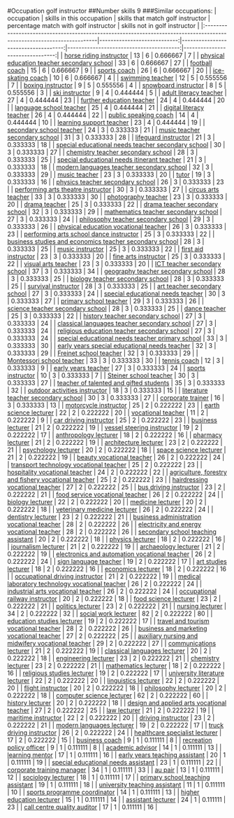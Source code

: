 #Occupation golf instructor
##Number skills 9
###Similar occupations:
| occupation                                                                                                            |   skills in this occupation |   skills that match golf instructor |   percentage match with golf instructor |   skills not in golf instructor |
|:----------------------------------------------------------------------------------------------------------------------|----------------------------:|------------------------------------:|----------------------------------------:|--------------------------------:|
| [horse riding instructor](horse_riding_instructor.md)                                                                 |                          13 |                                   6 |                                0.666667 |                               7 |
| [physical education teacher secondary school](physical_education_teacher_secondary_school.md)                         |                          33 |                                   6 |                                0.666667 |                              27 |
| [football coach](football_coach.md)                                                                                   |                          15 |                                   6 |                                0.666667 |                               9 |
| [sports coach](sports_coach.md)                                                                                       |                          26 |                                   6 |                                0.666667 |                              20 |
| [ice-skating coach](ice-skating_coach.md)                                                                             |                          10 |                                   6 |                                0.666667 |                               4 |
| [swimming teacher](swimming_teacher.md)                                                                               |                          12 |                                   5 |                                0.555556 |                               7 |
| [boxing instructor](boxing_instructor.md)                                                                             |                           9 |                                   5 |                                0.555556 |                               4 |
| [snowboard instructor](snowboard_instructor.md)                                                                       |                           8 |                                   5 |                                0.555556 |                               3 |
| [ski instructor](ski_instructor.md)                                                                                   |                           9 |                                   4 |                                0.444444 |                               5 |
| [adult literacy teacher](adult_literacy_teacher.md)                                                                   |                          27 |                                   4 |                                0.444444 |                              23 |
| [further education teacher](further_education_teacher.md)                                                             |                          24 |                                   4 |                                0.444444 |                              20 |
| [language school teacher](language_school_teacher.md)                                                                 |                          25 |                                   4 |                                0.444444 |                              21 |
| [digital literacy teacher](digital_literacy_teacher.md)                                                               |                          26 |                                   4 |                                0.444444 |                              22 |
| [public speaking coach](public_speaking_coach.md)                                                                     |                          14 |                                   4 |                                0.444444 |                              10 |
| [learning support teacher](learning_support_teacher.md)                                                               |                          23 |                                   4 |                                0.444444 |                              19 |
| [secondary school teacher](secondary_school_teacher.md)                                                               |                          24 |                                   3 |                                0.333333 |                              21 |
| [music teacher secondary school](music_teacher_secondary_school.md)                                                   |                          31 |                                   3 |                                0.333333 |                              28 |
| [lifeguard instructor](lifeguard_instructor.md)                                                                       |                          21 |                                   3 |                                0.333333 |                              18 |
| [special educational needs teacher secondary school](special_educational_needs_teacher_secondary_school.md)           |                          30 |                                   3 |                                0.333333 |                              27 |
| [chemistry teacher secondary school](chemistry_teacher_secondary_school.md)                                           |                          28 |                                   3 |                                0.333333 |                              25 |
| [special educational needs itinerant teacher](special_educational_needs_itinerant_teacher.md)                         |                          21 |                                   3 |                                0.333333 |                              18 |
| [modern languages teacher secondary school](modern_languages_teacher_secondary_school.md)                             |                          32 |                                   3 |                                0.333333 |                              29 |
| [music teacher](music_teacher.md)                                                                                     |                          23 |                                   3 |                                0.333333 |                              20 |
| [tutor](tutor.md)                                                                                                     |                          19 |                                   3 |                                0.333333 |                              16 |
| [physics teacher secondary school](physics_teacher_secondary_school.md)                                               |                          26 |                                   3 |                                0.333333 |                              23 |
| [performing arts theatre instructor](performing_arts_theatre_instructor.md)                                           |                          30 |                                   3 |                                0.333333 |                              27 |
| [circus arts teacher](circus_arts_teacher.md)                                                                         |                          33 |                                   3 |                                0.333333 |                              30 |
| [photography teacher](photography_teacher.md)                                                                         |                          23 |                                   3 |                                0.333333 |                              20 |
| [drama teacher](drama_teacher.md)                                                                                     |                          25 |                                   3 |                                0.333333 |                              22 |
| [drama teacher secondary school](drama_teacher_secondary_school.md)                                                   |                          32 |                                   3 |                                0.333333 |                              29 |
| [mathematics teacher secondary school](mathematics_teacher_secondary_school.md)                                       |                          27 |                                   3 |                                0.333333 |                              24 |
| [philosophy teacher secondary school](philosophy_teacher_secondary_school.md)                                         |                          29 |                                   3 |                                0.333333 |                              26 |
| [physical education vocational teacher](physical_education_vocational_teacher.md)                                     |                          26 |                                   3 |                                0.333333 |                              23 |
| [performing arts school dance instructor](performing_arts_school_dance_instructor.md)                                 |                          25 |                                   3 |                                0.333333 |                              22 |
| [business studies and economics teacher secondary school](business_studies_and_economics_teacher_secondary_school.md) |                          28 |                                   3 |                                0.333333 |                              25 |
| [music instructor](music_instructor.md)                                                                               |                          25 |                                   3 |                                0.333333 |                              22 |
| [first aid instructor](first_aid_instructor.md)                                                                       |                          23 |                                   3 |                                0.333333 |                              20 |
| [fine arts instructor](fine_arts_instructor.md)                                                                       |                          25 |                                   3 |                                0.333333 |                              22 |
| [visual arts teacher](visual_arts_teacher.md)                                                                         |                          23 |                                   3 |                                0.333333 |                              20 |
| [ICT teacher secondary school](ICT_teacher_secondary_school.md)                                                       |                          37 |                                   3 |                                0.333333 |                              34 |
| [geography teacher secondary school](geography_teacher_secondary_school.md)                                           |                          28 |                                   3 |                                0.333333 |                              25 |
| [biology teacher secondary school](biology_teacher_secondary_school.md)                                               |                          28 |                                   3 |                                0.333333 |                              25 |
| [survival instructor](survival_instructor.md)                                                                         |                          28 |                                   3 |                                0.333333 |                              25 |
| [art teacher secondary school](art_teacher_secondary_school.md)                                                       |                          27 |                                   3 |                                0.333333 |                              24 |
| [special educational needs teacher](special_educational_needs_teacher.md)                                             |                          30 |                                   3 |                                0.333333 |                              27 |
| [primary school teacher](primary_school_teacher.md)                                                                   |                          29 |                                   3 |                                0.333333 |                              26 |
| [science teacher secondary school](science_teacher_secondary_school.md)                                               |                          28 |                                   3 |                                0.333333 |                              25 |
| [dance teacher](dance_teacher.md)                                                                                     |                          25 |                                   3 |                                0.333333 |                              22 |
| [history teacher secondary school](history_teacher_secondary_school.md)                                               |                          27 |                                   3 |                                0.333333 |                              24 |
| [classical languages teacher secondary school](classical_languages_teacher_secondary_school.md)                       |                          27 |                                   3 |                                0.333333 |                              24 |
| [religious education teacher secondary school](religious_education_teacher_secondary_school.md)                       |                          27 |                                   3 |                                0.333333 |                              24 |
| [special educational needs teacher primary school](special_educational_needs_teacher_primary_school.md)               |                          33 |                                   3 |                                0.333333 |                              30 |
| [early years special educational needs teacher](early_years_special_educational_needs_teacher.md)                     |                          32 |                                   3 |                                0.333333 |                              29 |
| [Freinet school teacher](Freinet_school_teacher.md)                                                                   |                          32 |                                   3 |                                0.333333 |                              29 |
| [Montessori school teacher](Montessori_school_teacher.md)                                                             |                          33 |                                   3 |                                0.333333 |                              30 |
| [tennis coach](tennis_coach.md)                                                                                       |                          12 |                                   3 |                                0.333333 |                               9 |
| [early years teacher](early_years_teacher.md)                                                                         |                          27 |                                   3 |                                0.333333 |                              24 |
| [sports instructor](sports_instructor.md)                                                                             |                          10 |                                   3 |                                0.333333 |                               7 |
| [Steiner school teacher](Steiner_school_teacher.md)                                                                   |                          30 |                                   3 |                                0.333333 |                              27 |
| [teacher of talented and gifted students](teacher_of_talented_and_gifted_students.md)                                 |                          35 |                                   3 |                                0.333333 |                              32 |
| [outdoor activities instructor](outdoor_activities_instructor.md)                                                     |                          18 |                                   3 |                                0.333333 |                              15 |
| [literature teacher secondary school](literature_teacher_secondary_school.md)                                         |                          30 |                                   3 |                                0.333333 |                              27 |
| [corporate trainer](corporate_trainer.md)                                                                             |                          16 |                                   3 |                                0.333333 |                              13 |
| [motorcycle instructor](motorcycle_instructor.md)                                                                     |                          25 |                                   2 |                                0.222222 |                              23 |
| [earth science lecturer](earth_science_lecturer.md)                                                                   |                          22 |                                   2 |                                0.222222 |                              20 |
| [vocational teacher](vocational_teacher.md)                                                                           |                          11 |                                   2 |                                0.222222 |                               9 |
| [car driving instructor](car_driving_instructor.md)                                                                   |                          25 |                                   2 |                                0.222222 |                              23 |
| [business lecturer](business_lecturer.md)                                                                             |                          21 |                                   2 |                                0.222222 |                              19 |
| [vessel steering instructor](vessel_steering_instructor.md)                                                           |                          19 |                                   2 |                                0.222222 |                              17 |
| [anthropology lecturer](anthropology_lecturer.md)                                                                     |                          18 |                                   2 |                                0.222222 |                              16 |
| [pharmacy lecturer](pharmacy_lecturer.md)                                                                             |                          21 |                                   2 |                                0.222222 |                              19 |
| [architecture lecturer](architecture_lecturer.md)                                                                     |                          23 |                                   2 |                                0.222222 |                              21 |
| [psychology lecturer](psychology_lecturer.md)                                                                         |                          20 |                                   2 |                                0.222222 |                              18 |
| [space science lecturer](space_science_lecturer.md)                                                                   |                          21 |                                   2 |                                0.222222 |                              19 |
| [beauty vocational teacher](beauty_vocational_teacher.md)                                                             |                          26 |                                   2 |                                0.222222 |                              24 |
| [transport technology vocational teacher](transport_technology_vocational_teacher.md)                                 |                          25 |                                   2 |                                0.222222 |                              23 |
| [hospitality vocational teacher](hospitality_vocational_teacher.md)                                                   |                          24 |                                   2 |                                0.222222 |                              22 |
| [agriculture, forestry and fishery vocational teacher](agriculture,_forestry_and_fishery_vocational_teacher.md)       |                          25 |                                   2 |                                0.222222 |                              23 |
| [hairdressing vocational teacher](hairdressing_vocational_teacher.md)                                                 |                          27 |                                   2 |                                0.222222 |                              25 |
| [bus driving instructor](bus_driving_instructor.md)                                                                   |                          23 |                                   2 |                                0.222222 |                              21 |
| [food service vocational teacher](food_service_vocational_teacher.md)                                                 |                          26 |                                   2 |                                0.222222 |                              24 |
| [biology lecturer](biology_lecturer.md)                                                                               |                          22 |                                   2 |                                0.222222 |                              20 |
| [medicine lecturer](medicine_lecturer.md)                                                                             |                          20 |                                   2 |                                0.222222 |                              18 |
| [veterinary medicine lecturer](veterinary_medicine_lecturer.md)                                                       |                          26 |                                   2 |                                0.222222 |                              24 |
| [dentistry lecturer](dentistry_lecturer.md)                                                                           |                          23 |                                   2 |                                0.222222 |                              21 |
| [business administration vocational teacher](business_administration_vocational_teacher.md)                           |                          28 |                                   2 |                                0.222222 |                              26 |
| [electricity and energy vocational teacher](electricity_and_energy_vocational_teacher.md)                             |                          28 |                                   2 |                                0.222222 |                              26 |
| [secondary school teaching assistant](secondary_school_teaching_assistant.md)                                         |                          20 |                                   2 |                                0.222222 |                              18 |
| [physics lecturer](physics_lecturer.md)                                                                               |                          18 |                                   2 |                                0.222222 |                              16 |
| [journalism lecturer](journalism_lecturer.md)                                                                         |                          21 |                                   2 |                                0.222222 |                              19 |
| [archaeology lecturer](archaeology_lecturer.md)                                                                       |                          21 |                                   2 |                                0.222222 |                              19 |
| [electronics and automation vocational teacher](electronics_and_automation_vocational_teacher.md)                     |                          26 |                                   2 |                                0.222222 |                              24 |
| [sign language teacher](sign_language_teacher.md)                                                                     |                          19 |                                   2 |                                0.222222 |                              17 |
| [art studies lecturer](art_studies_lecturer.md)                                                                       |                          18 |                                   2 |                                0.222222 |                              16 |
| [economics lecturer](economics_lecturer.md)                                                                           |                          18 |                                   2 |                                0.222222 |                              16 |
| [occupational driving instructor](occupational_driving_instructor.md)                                                 |                          21 |                                   2 |                                0.222222 |                              19 |
| [medical laboratory technology vocational teacher](medical_laboratory_technology_vocational_teacher.md)               |                          26 |                                   2 |                                0.222222 |                              24 |
| [industrial arts vocational teacher](industrial_arts_vocational_teacher.md)                                           |                          26 |                                   2 |                                0.222222 |                              24 |
| [occupational railway instructor](occupational_railway_instructor.md)                                                 |                          20 |                                   2 |                                0.222222 |                              18 |
| [food science lecturer](food_science_lecturer.md)                                                                     |                          23 |                                   2 |                                0.222222 |                              21 |
| [politics lecturer](politics_lecturer.md)                                                                             |                          23 |                                   2 |                                0.222222 |                              21 |
| [nursing lecturer](nursing_lecturer.md)                                                                               |                          34 |                                   2 |                                0.222222 |                              32 |
| [social work lecturer](social_work_lecturer.md)                                                                       |                          82 |                                   2 |                                0.222222 |                              80 |
| [education studies lecturer](education_studies_lecturer.md)                                                           |                          19 |                                   2 |                                0.222222 |                              17 |
| [travel and tourism vocational teacher](travel_and_tourism_vocational_teacher.md)                                     |                          28 |                                   2 |                                0.222222 |                              26 |
| [business and marketing vocational teacher](business_and_marketing_vocational_teacher.md)                             |                          27 |                                   2 |                                0.222222 |                              25 |
| [auxiliary nursing and midwifery vocational teacher](auxiliary_nursing_and_midwifery_vocational_teacher.md)           |                          29 |                                   2 |                                0.222222 |                              27 |
| [communications lecturer](communications_lecturer.md)                                                                 |                          21 |                                   2 |                                0.222222 |                              19 |
| [classical languages lecturer](classical_languages_lecturer.md)                                                       |                          20 |                                   2 |                                0.222222 |                              18 |
| [engineering lecturer](engineering_lecturer.md)                                                                       |                          23 |                                   2 |                                0.222222 |                              21 |
| [chemistry lecturer](chemistry_lecturer.md)                                                                           |                          23 |                                   2 |                                0.222222 |                              21 |
| [mathematics lecturer](mathematics_lecturer.md)                                                                       |                          18 |                                   2 |                                0.222222 |                              16 |
| [religious studies lecturer](religious_studies_lecturer.md)                                                           |                          19 |                                   2 |                                0.222222 |                              17 |
| [university literature lecturer](university_literature_lecturer.md)                                                   |                          22 |                                   2 |                                0.222222 |                              20 |
| [linguistics lecturer](linguistics_lecturer.md)                                                                       |                          22 |                                   2 |                                0.222222 |                              20 |
| [flight instructor](flight_instructor.md)                                                                             |                          20 |                                   2 |                                0.222222 |                              18 |
| [philosophy lecturer](philosophy_lecturer.md)                                                                         |                          20 |                                   2 |                                0.222222 |                              18 |
| [computer science lecturer](computer_science_lecturer.md)                                                             |                          62 |                                   2 |                                0.222222 |                              60 |
| [history lecturer](history_lecturer.md)                                                                               |                          20 |                                   2 |                                0.222222 |                              18 |
| [design and applied arts vocational teacher](design_and_applied_arts_vocational_teacher.md)                           |                          27 |                                   2 |                                0.222222 |                              25 |
| [law lecturer](law_lecturer.md)                                                                                       |                          21 |                                   2 |                                0.222222 |                              19 |
| [maritime instructor](maritime_instructor.md)                                                                         |                          22 |                                   2 |                                0.222222 |                              20 |
| [driving instructor](driving_instructor.md)                                                                           |                          23 |                                   2 |                                0.222222 |                              21 |
| [modern languages lecturer](modern_languages_lecturer.md)                                                             |                          19 |                                   2 |                                0.222222 |                              17 |
| [truck driving instructor](truck_driving_instructor.md)                                                               |                          26 |                                   2 |                                0.222222 |                              24 |
| [healthcare specialist lecturer](healthcare_specialist_lecturer.md)                                                   |                          17 |                                   2 |                                0.222222 |                              15 |
| [business coach](business_coach.md)                                                                                   |                           9 |                                   1 |                                0.111111 |                               8 |
| [recreation policy officer](recreation_policy_officer.md)                                                             |                           9 |                                   1 |                                0.111111 |                               8 |
| [academic advisor](academic_advisor.md)                                                                               |                          14 |                                   1 |                                0.111111 |                              13 |
| [learning mentor](learning_mentor.md)                                                                                 |                          17 |                                   1 |                                0.111111 |                              16 |
| [early years teaching assistant](early_years_teaching_assistant.md)                                                   |                          20 |                                   1 |                                0.111111 |                              19 |
| [special educational needs assistant](special_educational_needs_assistant.md)                                         |                          23 |                                   1 |                                0.111111 |                              22 |
| [corporate training manager](corporate_training_manager.md)                                                           |                          34 |                                   1 |                                0.111111 |                              33 |
| [au pair](au_pair.md)                                                                                                 |                          13 |                                   1 |                                0.111111 |                              12 |
| [sociology lecturer](sociology_lecturer.md)                                                                           |                          18 |                                   1 |                                0.111111 |                              17 |
| [primary school teaching assistant](primary_school_teaching_assistant.md)                                             |                          19 |                                   1 |                                0.111111 |                              18 |
| [university teaching assistant](university_teaching_assistant.md)                                                     |                          11 |                                   1 |                                0.111111 |                              10 |
| [sports programme coordinator](sports_programme_coordinator.md)                                                       |                          14 |                                   1 |                                0.111111 |                              13 |
| [higher education lecturer](higher_education_lecturer.md)                                                             |                          15 |                                   1 |                                0.111111 |                              14 |
| [assistant lecturer](assistant_lecturer.md)                                                                           |                          24 |                                   1 |                                0.111111 |                              23 |
| [call centre quality auditor](call_centre_quality_auditor.md)                                                         |                          17 |                                   1 |                                0.111111 |                              16 |
